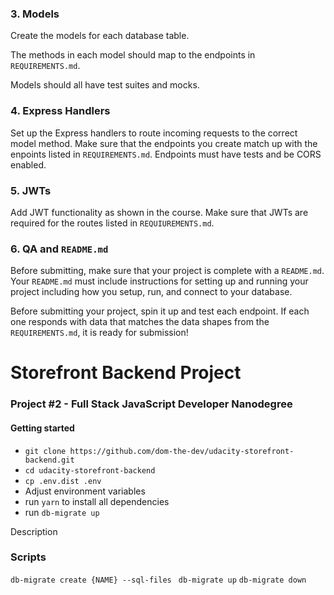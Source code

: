 
### 3. Models

Create the models for each database table. 

The methods in each model should map to the endpoints in `REQUIREMENTS.md`. 

Models should all have test suites and mocks.

### 4. Express Handlers

Set up the Express handlers to route incoming requests to the correct model method. Make sure that the endpoints you create match up with the enpoints listed in `REQUIREMENTS.md`. Endpoints must have tests and be CORS enabled. 

### 5. JWTs

Add JWT functionality as shown in the course. Make sure that JWTs are required for the routes listed in `REQUIUREMENTS.md`.

### 6. QA and `README.md`

Before submitting, make sure that your project is complete with a `README.md`. Your `README.md` must include instructions for setting up and running your project including how you setup, run, and connect to your database. 

Before submitting your project, spin it up and test each endpoint. If each one responds with data that matches the data shapes from the `REQUIREMENTS.md`, it is ready for submission!









# Storefront Backend Project
### Project #2 - Full Stack JavaScript Developer Nanodegree

#### Getting started
- `git clone https://github.com/dom-the-dev/udacity-storefront-backend.git`
- `cd udacity-storefront-backend`
- `cp .env.dist .env`
- Adjust environment variables
- run `yarn` to install all dependencies
- run `db-migrate up` 

Description

### Scripts

`db-migrate create {NAME} --sql-files `
`db-migrate up`
`db-migrate down`

